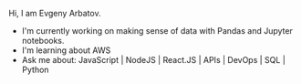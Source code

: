 Hi, I am Evgeny Arbatov.

- I'm currently working on making sense of data with Pandas and Jupyter notebooks.
- I'm learning about AWS
- Ask me about: JavaScript | NodeJS | React.JS | APIs | DevOps | SQL | Python
